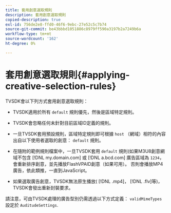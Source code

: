 ```yaml
---
title: 套用創意選取規則
description: 套用創意選取規則
copied-description: true
exl-id: 756de2e8-ffd0-46f6-9ebc-27e52c5c7b74
source-git-commit: be43bbbd1051886c8979ff590a3197b2a7249b6a
workflow-type: tm+mt
source-wordcount: '162'
ht-degree: 0%

---
```


# 套用創意選取規則{#applying-creative-selection-rules}

TVSDK會以下列方式套用創意選取規則：

* TVSDK適用於所有 `default` 規則優先，然後是區域特定規則。
* TVSDK會忽略任何未針對目前區域ID定義的規則。
* 一旦TVSDK套用預設規則，區域特定規則即可根據 `host` （網域）相符的內容出自以下使用者選取的創意： `default` 規則。

* 在隨附的範例規則檔案中，一旦TVSDK套用 `default` 規則(如果M3U8創意網域不包含 [!DNL my.domain.com] 或 [!DNL a.bcd.com] 廣告區域為 `1234`，會重新排序創意，並先播放FlashVPAID創意（如果可用）。 否則會播放MP4廣告，依此類推，一直到JavaScript。

* 如果選取廣告創意，TVSDK無法原生播放( [!DNL .mp4]， [!DNL .flv]等)，TVSDK會發出重新封裝要求。

請注意，可由TVSDK處理的廣告型別仍需透過以下方式定義： `validMimeTypes` 設定於 `AuditudeSettings`.
